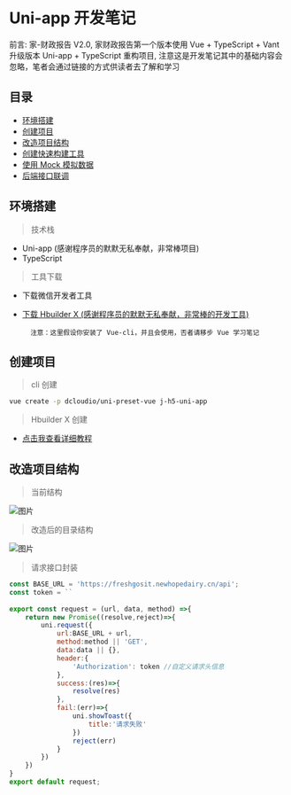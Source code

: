 # Uni-app 开发笔记

前言: 家-财政报告 V2.0, 家财政报告第一个版本使用 Vue + TypeScript + Vant 升级版本 Uni-app + TypeScript 重构项目, 注意这是开发笔记其中的基础内容会忽略，笔者会通过链接的方式供读者去了解和学习

## 目录

- [环境搭建](#环境搭建)
- [创建项目](#创建项目)
- [改造项目结构](#改造项目结构)
- [创建快速构建工具](#创建快速构建工具)
- [使用 Mock 模拟数据](#使用Mock模拟数据)
- [后端接口联调](#后端接口联调)

## 环境搭建

> 技术栈

- Uni-app (感谢程序员的默默无私奉献，非常棒项目)
- TypeScript

> 工具下载

- 下载微信开发者工具
- [下载 Hbuilder X (感谢程序员的默默无私奉献，非常棒的开发工具)](https://www.dcloud.io/hbuilderx.html)

        注意：这里假设你安装了 Vue-cli，并且会使用，否者请移步 Vue 学习笔记

## 创建项目

> cli 创建

```bash
vue create -p dcloudio/uni-preset-vue j-h5-uni-app
```

> Hbuilder X 创建

- [点击我查看详细教程](https://uniapp.dcloud.io/quickstart)

## 改造项目结构

> 当前结构

![图片]('../img/j-h5-uni-app-pic01.jpg')

> 改造后的目录结构

![图片]('../img/j-h5-uni-app-pic01.jpg')

> 请求接口封装

```js
const BASE_URL = 'https://freshgosit.newhopedairy.cn/api';
const token = ``
   
export const request = (url, data, method) =>{
	return new Promise((resolve,reject)=>{
		uni.request({
			url:BASE_URL + url,
			method:method || 'GET',
			data:data || {},
			header:{
				'Authorization': token //自定义请求头信息
			},
			success:(res)=>{
				resolve(res)
			},
			fail:(err)=>{
				uni.showToast({
					title:'请求失败'
				})
				reject(err)
			}
		})
	})
}
export default request;

```